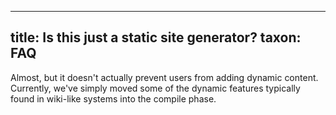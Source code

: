 
---
title: Is this just a static site generator?
taxon: FAQ
---

Almost, but it doesn't actually prevent users from adding dynamic content. Currently, we've simply moved some of the dynamic features typically found in wiki-like systems into the compile phase.
